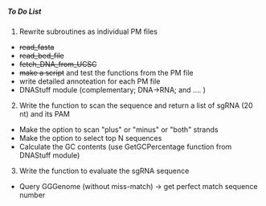 ##### To Do List


1. Rewrite subroutines as individual PM files 
  * ~~read_fasta~~
  * ~~read_bed_file~~
  * ~~fetch_DNA_from_UCSC~~
  * ~~make a script~~ and test the functions from the PM file
  * write detailed annoteation for each PM file
  * DNAStuff module (complementary; DNA->RNA; and .... )
  
2. Write the function to scan the sequence and return a list of sgRNA (20 nt) and its PAM 
  * Make the option to scan "plus" or "minus" or "both" strands 
  * Make the option to select top N sequences
  * Calculate the GC contents (use GetGCPercentage function from DNAStuff module)

3. Write the function to evaluate the sgRNA sequence 
  * Query GGGenome (without miss-match) -> get perfect match sequence number 
  

